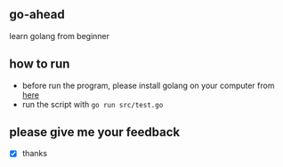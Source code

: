 ## go-ahead
learn golang from beginner

## how to run
- before run the program, please install golang on your computer from [here](https://golang.org/dl/)
- run the script with `go run src/test.go`

## please give me your feedback
- [x] thanks
